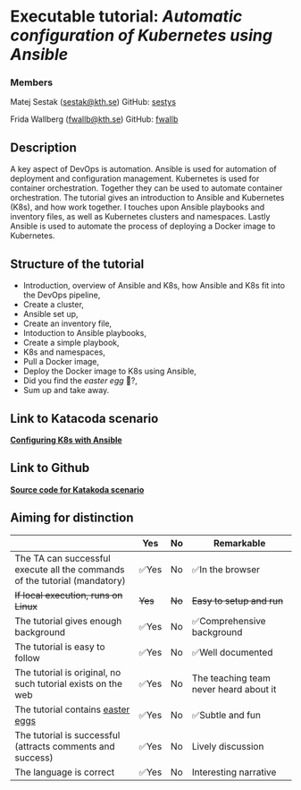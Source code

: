 # Executable tutorial: *Automatic configuration of Kubernetes using Ansible*

### Members
Matej Sestak (sestak@kth.se)
GitHub: [sestys](https://github.com/sestys)

Frida Wallberg (fwallb@kth.se)
GitHub: [fwallb](https://github.com/fwallb)

## Description
A key aspect of DevOps is automation. Ansible is used for automation of deployment and configuration management. Kubernetes is used for container orchestration. Together they can be used to automate container orchestration.
The tutorial gives an introduction to Ansible and Kubernetes (K8s), and how work together. I touches upon Ansible playbooks and inventory files, as well as Kubernetes clusters and namespaces. Lastly Ansible is used to automate the process of deploying a Docker image to Kubernetes.

## Structure of the tutorial
* Introduction, overview of Ansible and K8s, how Ansible and K8s fit into the DevOps pipeline,
* Create a cluster,
* Ansible set up,
* Create an inventory file,
* Intoduction to Ansible playbooks,
* Create a simple playbook,
* K8s and namespaces,
* Pull a Docker image,
* Deploy the Docker image to K8s using Ansible,
* Did you find the *easter egg* 🐥?,
* Sum up and take away.

## Link to Katacoda scenario
[**Configuring K8s with Ansible**](https://www.katacoda.com/sestamat/scenarios/k8s-with-ansible)

## Link to Github
[**Source code for Katakoda scenario**](https://github.com/sestys/katacoda-scenarios)

## Aiming for distinction

|                                             | Yes | No | Remarkable |
|-------------------------------------------- | ----|----|-------------|
|The TA can successful execute all the commands of the tutorial (mandatory) |✅Yes|No|✅In the browser  |
|~~If local execution, runs on Linux~~ | ~~Yes~~ | ~~No~~ | ~~Easy to setup and run~~  |
|The tutorial gives enough background |✅Yes | No | ✅Comprehensive background |
|The tutorial is easy to follow  |✅Yes | No | ✅Well documented |
|The tutorial is original, no such tutorial exists on the web | ✅Yes | No | The teaching team never heard about it |
|The tutorial contains [easter eggs](https://github.com/OrkoHunter/python-easter-eggs) |✅Yes|No| ✅Subtle and fun |
|The tutorial is successful (attracts comments and success) |✅Yes | No | Lively discussion |
|The language is correct |✅Yes | No |Interesting narrative  |
